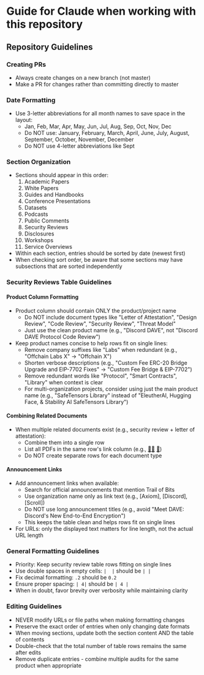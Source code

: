 # Guide for Claude when working with this repository

## Repository Guidelines

### Creating PRs
- Always create changes on a new branch (not master)
- Make a PR for changes rather than committing directly to master

### Date Formatting
- Use 3-letter abbreviations for all month names to save space in the layout:
  - Jan, Feb, Mar, Apr, May, Jun, Jul, Aug, Sep, Oct, Nov, Dec
  - Do NOT use: January, February, March, April, June, July, August, September, October, November, December
  - Do NOT use 4-letter abbreviations like Sept

### Section Organization
- Sections should appear in this order:
  1. Academic Papers
  2. White Papers
  3. Guides and Handbooks
  4. Conference Presentations
  5. Datasets
  6. Podcasts
  7. Public Comments
  8. Security Reviews
  9. Disclosures
  10. Workshops
  11. Service Overviews
- Within each section, entries should be sorted by date (newest first)
- When checking sort order, be aware that some sections may have subsections that are sorted independently

### Security Reviews Table Guidelines

#### Product Column Formatting
- Product column should contain ONLY the product/project name
  - Do NOT include document types like "Letter of Attestation", "Design Review", "Code Review", "Security Review", "Threat Model"
  - Just use the clean product name (e.g., "Discord DAVE", not "Discord DAVE Protocol Code Review")
- Keep product names concise to help rows fit on single lines:
  - Remove company suffixes like "Labs" when redundant (e.g., "Offchain Labs X" → "Offchain X")
  - Shorten verbose descriptions (e.g., "Custom Fee ERC-20 Bridge Upgrade and EIP-7702 Fixes" → "Custom Fee Bridge & EIP-7702")
  - Remove redundant words like "Protocol", "Smart Contracts", "Library" when context is clear
  - For multi-organization projects, consider using just the main product name (e.g., "SafeTensors Library" instead of "EleutherAI, Hugging Face, & Stability AI SafeTensors Library")

#### Combining Related Documents
- When multiple related documents exist (e.g., security review + letter of attestation):
  - Combine them into a single row
  - List all PDFs in the same row's link column (e.g., [📄✅](review.pdf) [📄](loa.pdf))
  - Do NOT create separate rows for each document type

#### Announcement Links
- Add announcement links when available:
  - Search for official announcements that mention Trail of Bits
  - Use organization name only as link text (e.g., [Axiom], [Discord], [Scroll])
  - Do NOT use long announcement titles (e.g., avoid "Meet DAVE: Discord's New End-to-End Encryption")
  - This keeps the table clean and helps rows fit on single lines
- For URLs: only the displayed text matters for line length, not the actual URL length

### General Formatting Guidelines
- Priority: Keep security review table rows fitting on single lines
- Use double spaces in empty cells: `|  |` should be `| |`
- Fix decimal formatting: `.2` should be `0.2`
- Ensure proper spacing: `| 4|` should be `| 4 |`
- When in doubt, favor brevity over verbosity while maintaining clarity

### Editing Guidelines
- NEVER modify URLs or file paths when making formatting changes
- Preserve the exact order of entries when only changing date formats
- When moving sections, update both the section content AND the table of contents
- Double-check that the total number of table rows remains the same after edits
- Remove duplicate entries - combine multiple audits for the same product when appropriate